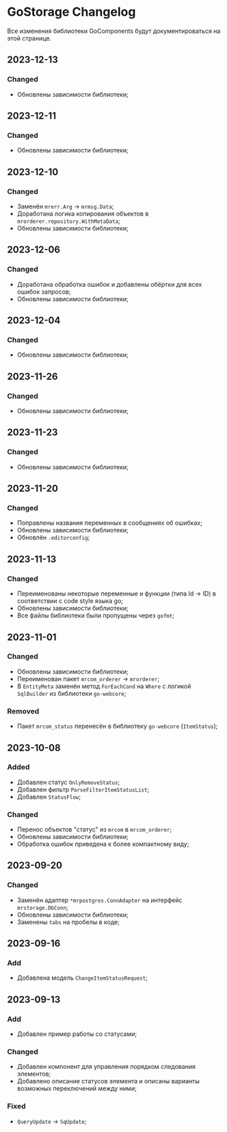 # GoStorage Changelog
Все изменения библиотеки GoComponents будут документироваться на этой странице.

## 2023-12-13
### Changed
- Обновлены зависимости библиотеки;

## 2023-12-11
### Changed
- Обновлены зависимости библиотеки;

## 2023-12-10
### Changed
- Заменён `mrerr.Arg` -> `mrmsg.Data`;
- Доработана логика копирования объектов в `mrorderer.repository.WithMetaData`;
- Обновлены зависимости библиотеки;

## 2023-12-06
### Changed
- Доработана обработка ошибок и добавлены обёртки для всех ошибок запросов;
- Обновлены зависимости библиотеки;

## 2023-12-04
### Changed
- Обновлены зависимости библиотеки;

## 2023-11-26
### Changed
- Обновлены зависимости библиотеки;

## 2023-11-23
### Changed
- Обновлены зависимости библиотеки;

## 2023-11-20
### Changed
- Поправлены названия переменных в сообщениях об ошибках;
- Обновлены зависимости библиотеки;
- Обновлён `.editorconfig`;

## 2023-11-13
### Changed
- Переименованы некоторые переменные и функции (типа Id -> ID) в соответствии с code style языка go;
- Обновлены зависимости библиотеки;
- Все файлы библиотеки были пропущены через `gofmt`;

## 2023-11-01
### Changed
- Обновлены зависимости библиотеки;
- Переименован пакет `mrcom_orderer` -> `mrorderer`;
- В `EntityMeta` заменён метод `ForEachCond` на `Where` с логикой `SqlBuilder` из библиотеки `go-webcore`;

### Removed
- Пакет `mrcom_status` перенесён в библиотеку `go-webcore` (`ItemStatus`);

## 2023-10-08
### Added
- Добавлен статус `OnlyRemoveStatus`;
- Добавлен фильтр `ParseFilterItemStatusList`;
- Добавлен `StatusFlow`;

### Changed
- Перенос объектов "статус" из `mrcom` в `mrcom_orderer`;
- Обновлены зависимости библиотеки;
- Обработка ошибок приведена к более компактному виду;

## 2023-09-20
### Changed
- Заменён адаптер `*mrpostgres.ConnAdapter` на интерфейс `mrstorage.DbConn`;
- Обновлены зависимости библиотеки;
- Заменены `tabs` на пробелы в коде;

## 2023-09-16
### Add
- Добавлена модель `ChangeItemStatusRequest`;

## 2023-09-13
### Add
- Добавлен пример работы со статусами;

### Changed
- Добавлен компонент для управления порядком следования элементов;
- Добавлено описание статусов элемента и описаны варианты возможных переключений между ними;

### Fixed
- `QueryUpdate` -> `SqUpdate`;